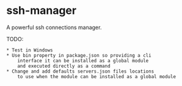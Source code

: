 ssh-manager
===

A powerful ssh connections manager.

TODO:

	* Test in Windows
	* Use bin property in package.json so providing a cli
		interface it can be installed as a global module
		and executed directly as a command
	* Change and add defaults servers.json files locations
		to use when the module can be installed as a global module
